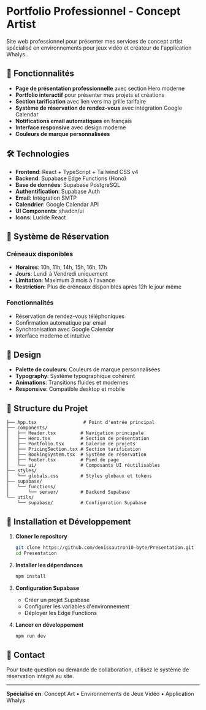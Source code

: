 # Portfolio Professionnel - Concept Artist

Site web professionnel pour présenter mes services de concept artist spécialisé en environnements pour jeux vidéo et créateur de l'application Whalys.

## 🚀 Fonctionnalités

- **Page de présentation professionnelle** avec section Hero moderne
- **Portfolio interactif** pour présenter mes projets et créations
- **Section tarification** avec lien vers ma grille tarifaire
- **Système de réservation de rendez-vous** avec intégration Google Calendar
- **Notifications email automatiques** en français
- **Interface responsive** avec design moderne
- **Couleurs de marque personnalisées**

## 🛠️ Technologies

- **Frontend**: React + TypeScript + Tailwind CSS v4
- **Backend**: Supabase Edge Functions (Hono)
- **Base de données**: Supabase PostgreSQL
- **Authentification**: Supabase Auth
- **Email**: Intégration SMTP
- **Calendrier**: Google Calendar API
- **UI Components**: shadcn/ui
- **Icons**: Lucide React

## 📅 Système de Réservation

### Créneaux disponibles
- **Horaires**: 10h, 11h, 14h, 15h, 16h, 17h
- **Jours**: Lundi à Vendredi uniquement
- **Limitation**: Maximum 3 mois à l'avance
- **Restriction**: Plus de créneaux disponibles après 12h le jour même

### Fonctionnalités
- Réservation de rendez-vous téléphoniques
- Confirmation automatique par email
- Synchronisation avec Google Calendar
- Interface moderne et intuitive

## 🎨 Design

- **Palette de couleurs**: Couleurs de marque personnalisées
- **Typography**: Système typographique cohérent
- **Animations**: Transitions fluides et modernes
- **Responsive**: Compatible desktop et mobile

## 📝 Structure du Projet

```
├── App.tsx                 # Point d'entrée principal
├── components/
│   ├── Header.tsx         # Navigation principale
│   ├── Hero.tsx           # Section de présentation
│   ├── Portfolio.tsx      # Galerie de projets
│   ├── PricingSection.tsx # Section tarification
│   ├── BookingSystem.tsx  # Système de réservation
│   ├── Footer.tsx         # Pied de page
│   └── ui/                # Composants UI réutilisables
├── styles/
│   └── globals.css        # Styles globaux et tokens
├── supabase/
│   └── functions/
│       └── server/        # Backend Supabase
└── utils/
    └── supabase/          # Configuration Supabase
```

## 🔧 Installation et Développement

1. **Cloner le repository**
   ```bash
   git clone https://github.com/denissautron10-byte/Presentation.git
   cd Presentation
   ```

2. **Installer les dépendances**
   ```bash
   npm install
   ```

3. **Configuration Supabase**
   - Créer un projet Supabase
   - Configurer les variables d'environnement
   - Déployer les Edge Functions

4. **Lancer en développement**
   ```bash
   npm run dev
   ```

## 📧 Contact

Pour toute question ou demande de collaboration, utilisez le système de réservation intégré au site.

---

**Spécialisé en**: Concept Art • Environnements de Jeux Vidéo • Application Whalys